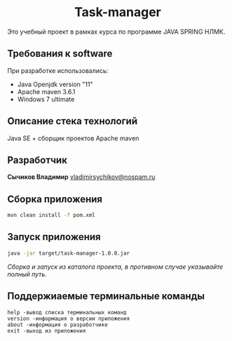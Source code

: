 <h1 align="center">Task-manager</h1>

Это учебный проект в рамках курса по программе JAVA SPRING НЛМК.

## Требования к software

При разработке использовались:
* Java Openjdk version "11"
* Apache maven 3.6.1
* Windows 7 ultimate

## Описание стека технологий

Java SE + сборщик проектов Apache maven

## Разработчик

**Сычиков Владимир** vladimirsychikov@nospam.ru

## Сборка приложения 

```bash
mvn clean install -f pom.xml
```
## Запуск приложения

```bash
java -jar target/task-manager-1.0.0.jar
```
*Сборка и запуск из каталога проекта, в противном случае указывайте полный путь.*
## Поддержиаемые терминальные команды

```
help -вывод списка терминальных команд
version -информация о версии приложения
about -информация о разработчике
exit -выход из приложения
```